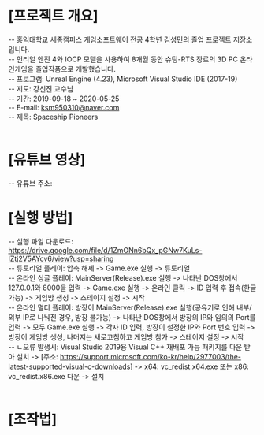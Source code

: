 ﻿# [프로젝트 개요]
-- 홍익대학교 세종캠퍼스 게임소프트웨어 전공 4학년 김성민의 졸업 프로젝트 저장소입니다. <br>
-- 언리얼 엔진 4와 IOCP 모델을 사용하여 8개월 동안 슈팅-RTS 장르의 3D PC 온라인게임을 졸업작품으로 개발했습니다. <br>
-- 프로그램: Unreal Engine (4.23), Microsoft Visual Studio IDE (2017-19) <br>
-- 지도: 강신진 교수님 <br>
-- 기간: 2019-09-18 ~ 2020-05-25 <br>
-- E-mail: ksm950310@naver.com <br>
-- 제목: Spaceship Pioneers <br>
<br>

# [유튜브 영상]
-- 유튜브 주소: 
<br>

# [실행 방법]
-- 실행 파일 다운로드: https://drive.google.com/file/d/1ZmONn6bQx_pGNw7KuLs-IZtj2V5AYcv6/view?usp=sharing <br>
-- 튜토리얼 플레이: 압축 해제 -> Game.exe 실행 -> 튜토리얼 <br>
-- 온라인 싱글 플레이: MainServer(Release).exe 실행 -> 나타난 DOS창에서 127.0.0.1와 8000을 입력 -> Game.exe 실행 -> 온라인 클릭 -> ID 입력 후 접속(한글 가능) -> 게임방 생성 -> 스테이지 설정 -> 시작 <br>
-- 온라인 멀티 플레이: 방장이 MainServer(Release).exe 실행(공유기로 인해 내부/외부 IP로 나눠진 경우, 방장 불가능) -> 나타난 DOS창에서 방장의 IP와 임의의 Port를 입력 -> 모두 Game.exe 실행 -> 각자 ID 입력, 방장이 설정한 IP와 Port 번호 입력 -> 방장이 게임방 생성, 나머지는 새로고침하고 게임방 참가 -> 스테이지 설정 -> 시작 <br>
-- ㄴ오류 발생시: Visual Studio 2019용 Visual C++ 재배포 가능 패키지를 다운 받아 설치 -> [주소: https://support.microsoft.com/ko-kr/help/2977003/the-latest-supported-visual-c-downloads] -> x64: vc_redist.x64.exe 또는 x86: vc_redist.x86.exe 다운 -> 설치 <br>
<br>

# [조작법]

<br>
